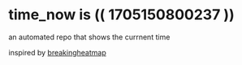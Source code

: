 # time_now is (( 1705150800237 ))

an automated repo that shows the currnent time

inspired by [breakingheatmap](https://github.com/breakingheatmap/breakingheatmap)